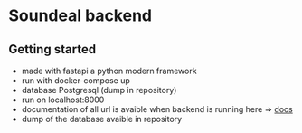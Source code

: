 # Soundeal backend

## Getting started  
- made with fastapi a python modern framework
- run with docker-compose up 
- database Postgresql (dump in repository)
- run on localhost:8000
- documentation of all url is avaible when backend is running here => [docs](http://localhost:8000/docs)
- dump of the database avaible in repository
